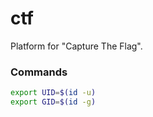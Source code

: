 # ctf
Platform for "Capture The Flag".

### Commands

```sh
export UID=$(id -u)
export GID=$(id -g)
```